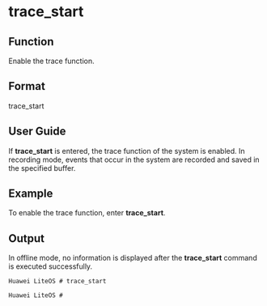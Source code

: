 # trace\_start<a name="EN-US_TOPIC_0312409062"></a>

## Function<a name="en-us_topic_0278763421_section6500174111146"></a>

Enable the trace function.

## Format<a name="en-us_topic_0278763421_section34231251181618"></a>

trace\_start

## User Guide<a name="en-us_topic_0278763421_section251085812180"></a>

If  **trace\_start**  is entered, the trace function of the system is enabled. In recording mode, events that occur in the system are recorded and saved in the specified buffer.

## Example<a name="en-us_topic_0278763421_section114351330161914"></a>

To enable the trace function, enter  **trace\_start**.

## Output<a name="en-us_topic_0278763421_section1938174917199"></a>

In offline mode, no information is displayed after the  **trace\_start** command is executed successfully.

```
Huawei LiteOS # trace_start

Huawei LiteOS #
```

